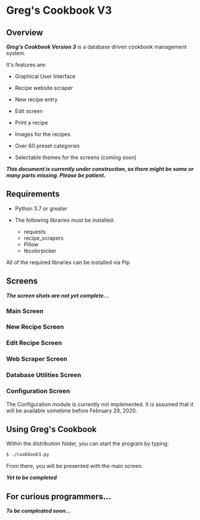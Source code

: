 # Greg's Cookbook V3

## Overview

_**Greg's Cookbook Version 3**_ is a database driven cookbook management system.

It's features are:

* Graphical User Interface

* Recipe website scraper

* New recipe entry

* Edit screen

* Print a recipe

* Images for the recipes

* Over 60 preset categories

* Selectable themes for the screens (coming soon)

_**This document is currently under construction, so there might be some or many parts missing.  Please be patient.**_

## Requirements

* Python 3.7 or greater
* The following libraries must be installed:

  - requests
  - recipe_scrapers
  - Pillow
  - tkcolorpicker

All of the required libraries can be installed via Pip


## Screens

_**The screen shots are not yet complete...**_

### Main Screen


### New Recipe Screen


### Edit Recipe Screen


### Web Scraper Screen



### Database Utilities Screen


### Configuration Screen
The Configuration module is currently not implemented.  It is assumed that it will be available sometime before February 29, 2020.


## Using Greg's Cookbook

Within the distribution folder, you can start the program by typing:

```bash
$ ./cookbook3.py
```

From there, you will be presented with the main screen.

_**Yet to be completed**_

## For curious programmers...

_**To be compleated soon...**_